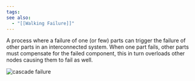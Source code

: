 ```yaml
---
tags: 
see also:
  - "[[Walking Failure]]"
---
```

A process where a failure of one (or few) parts can trigger the failure of other parts in an interconnected system.
When one part fails, other parts must compensate for the failed component, this in turn overloads other nodes causing them to fail as well.

![cascade failure](https://upload.wikimedia.org/wikipedia/commons/thumb/b/bd/Networkfailure.gif/440px-Networkfailure.gif)


